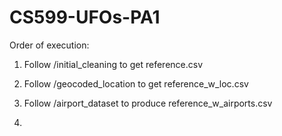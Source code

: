 # CS599-UFOs-PA1

Order of execution:
1) Follow /initial_cleaning to get reference.csv

2) Follow /geocoded_location to get reference_w_loc.csv

3) Follow /airport_dataset to produce reference_w_airports.csv

4)  